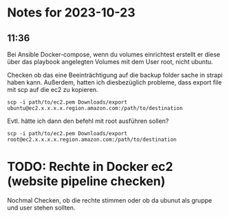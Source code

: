 # Notes for 2023-10-23

## 11:36

Bei Ansible Docker-compose, wenn du volumes einrichtest erstellt er
diese über das playbook angelegten Volumes mit dem User root, nicht
ubuntu.

Checken ob das eine Beeinträchtigung auf die backup folder sache in
strapi haben kann. Außerdem, hatten ich diesbezüglich probleme, dass
export file mit scp auf die ec2 zu kopieren.

`scp -i path/to/ec2.pem Downloads/export
ubuntu@ec2.x.x.x.x.region.amazon.com:/path/to/destination`

Evtl. hätte ich dann den befehl mit root ausführen sollen? 

`scp -i path/to/ec2.pem Downloads/export
root@ec2.x.x.x.x.region.amazon.com:/path/to/destination` 

# TODO: Rechte in Docker ec2 (website pipeline checken)
Nochmal Checken, ob die rechte stimmen oder ob da 
ubunut als gruppe und user stehen sollten.
